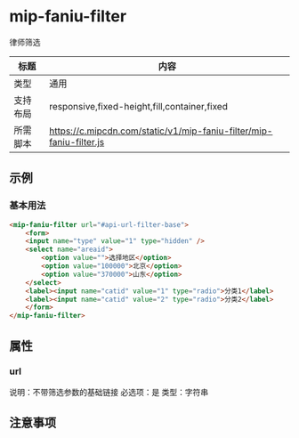 # mip-faniu-filter

律师筛选

标题|内容
----|----
类型|通用
支持布局|responsive,fixed-height,fill,container,fixed
所需脚本|https://c.mipcdn.com/static/v1/mip-faniu-filter/mip-faniu-filter.js

## 示例

### 基本用法
```html
<mip-faniu-filter url="#api-url-filter-base">
    <form>
    <input name="type" value="1" type="hidden" />
    <select name="areaid">
        <option value="">选择地区</option>
        <option value="100000">北京</option>
        <option value="370000">山东</option>
    </select>
    <label><input name="catid" value="1" type="radio">分类1</label>
    <label><input name="catid" value="2" type="radio">分类2</label>
    </form>
</mip-faniu-filter>
```

## 属性

### url

说明：不带筛选参数的基础链接
必选项：是
类型：字符串

## 注意事项

